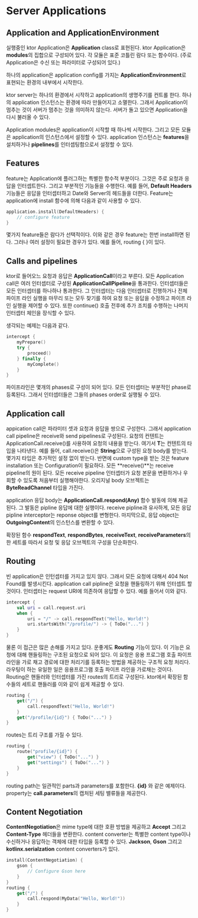 # Server Applications

## Application and ApplicationEnvironment

실행중인 ktor Application은 **Application** class로 표현된다. ktor Application은 **modules**의 집합으로 구성되어 있다.
각 모듈은 표준 코틀린 람다 또는 함수이다. (주로 Application은 수신 또는 파라미터로 구성되어 있다.)

하나의 application은 application config를 가지는 **ApplicationEnvironment**로 표현되는 환경의 내부에서 시작한다. 

ktor server는 하나의 환경에서 시작하고 application의 생명주기를 컨트롤 한다. 하나의 application 인스턴스는 환경에 따라 만들어지고 소멸한다.
그래서 Application이 멈추는 것이 서버가 멈추는 것을 의미하지 않는다. 서버가 돌고 있으면 Application을 다시 불러올 수 있다.

Application modules은 application이 시작할 때 하나씩 시작한다. 그리고 모든 모듈은 application의 인스턴스에서 설정할 수 있다. 
application 인스턴스는 **features**을 설치하거나 **pipelines**를 인터셉팅함으로서 설정할 수 있다.

## Features

feature는 Application에 플러그하는 특별한 함수적 부분이다. 그것은 주로 요청과 응답을 인터셉트한다. 그리고 부분적인 기능들을 수행한다. 예를 들어,
**Default Headers** 기능들은 응답을 인터셉터하고 Date와 Server의 헤드들을 더한다. Feature는 application에 install 함수에 의해 다음과 같이 사용할 수 있다.

```kotlin
application.install(DefaultHeaders) {
    // configure feature
}
```

몇가지 feature들은 람다가 선택적이다. 이와 같은 경우 feature는 한번 install하면 된다. 그러나 여러 설정이 필요한 경우가 있다. 예를 들어, routing { }이 있다.

## Calls and pipelines

ktor로 들어오느 요청과 응답은 **ApplicationCall**이라고 부른다. 모든 Application call은 여러 인터셉터로 구성된 **ApplicationCallPipeline**을 통과한다.
인터셉터들은 모든 인터셉터를 하나하나 통과한다. 그 인터셉터는 다음 인터셉터로 진행하거나 전체 파이프 라인 실행을 마무리 또는 모두 찾기를 하여 요청 또는 응답을 수정하고 파이프 라인 실행을 제어할 수 있다. 
또한 continue() 호출 전후에 추가 조치를 수행하는 나머지 인터셉터 체인을 장식할 수 있다.

생각되는 예제는 다음과 같다.

```kotlin
intercept {
    myPrepare()
    try {
        proceed()
    } finally {
        myComplete()
    }
}
```

파이프라인은 몇개의 phases로 구성이 되어 있다. 모든 인터셉터는 부분적인 phase로 등록된다. 그래서 인터셉터들은 그들의 phases order로 실행될 수 있다. 

## Application call

appication call은 파라미터 셋과 요청과 응답을 쌍으로 구성한다. 그래서 application call pipeline은 receive와 send pipelines로 구성된다.
요청의 컨텐트는 ApplicationCall.receive<T>()를 사용하여 요청의 내용을 받는다. 여기서 **T**는 컨텐트의 타입을 나타낸다. 예를 들어, call.receive<String>()은 **String**으로 구성된 요청 body를 받는다.
몇가지 타입은 추가적인 설정 없이 받는다. 반면에 custom type을 받는 것은 feature installation 또는 Configuration이 필요하다. 모든 **receive()**는 receive pipeline의 원이 된다. 모든 receive pipeline 인터셉터가 요청 본문을 변환하거나 우회할 수 있도록 처음부터 실행해야한다. 오리지널 body 오브젝트는 **ByteReadChannel** 타입을 가진다.

application 응답 body는 **ApplicationCall.respond(Any)** 함수 발동에 의해 제공된다. 그 발동은 pipline 응답에 대한 실행이다. receive pipline과 유사하게, 모든 응답 pipline interceptor는 reponse object를 변형한다. 마지막으로,  응답 object는 **OutgoingContent**의 인스턴스를 변환할 수 있다.

확장된 함수 **respondText**, **respondBytes**, **receiveText**, **receiveParameters**의 한 세트를 따라서 요청 및 응답 오브젝트의 구성을 단순화한다.

## Routing

빈 application은 인턴셉터를 가지고 있지 않다. 그래서 모든 요청에 대해서 404 Not Found를 발생시킨다. application call pipline은 요청을 핸들링하기 위해 인터셉트 할것이다. 인터셉터는 request URI에 의존하여 응답할 수 있다. 예를 들어서 이와 같다.

```kotlin
intercept {
    val uri = call.request.uri
    when {
        uri = "/" -> call.respondText("Hello, World!")
        uri.startsWith("/profile/") -> { ToDo("...") }
    }
}
```

물론 이 접근은 많은 손해를 가지고 있다. 운좋게도 **Routing** 기능이 있다. 이 기능은 요청에 대해 핸들링하는 구조된 요청으로 되어 있다. 이 요청은 응용 프로그램 호출 파이프 라인을 가로 채고 경로에 대한 처리기를 등록하는 방법을 제공하는 구조적 요청 처리다. 라우팅이 하는 유일한 일은 응용프로그램 호출 파이프 라인을 가로채는 것이다. Routing은 핸들러와 인터셉터를 가진 routes의 트리로 구성된다. ktor에서 확장된 함수들의 세트로 핸들러를 이와 같이 쉽게 제공할 수 있다.

```kotlin
routing {
    get("/") {
        call.respondText("Hello, World!")
    }
    get("/profile/{id}") { ToDo("...") }
}
```

routes는 트리 구조를 가질 수 있다.

```kotlin
routing {
    route("profile/{id}") {
        get("view") { ToDo("...") }
        get("settings") { ToDo("...") }
    }
}
```

routing path는 일관적인 parts과 parameters를 포함한다. **{id}** 와 같은 예제이다. property는 **call.parameters**의 캡처된 세팅 밸류들을 제공한다.

## Content Negotiation

**ContentNegotiation**은 mime type에 대한 호환 방법을 제공하고 **Accept** 그리고 **Content-Type** 헤더들을 변환한다. content converter는 특별한 content type이나 수신하거나 응답하는 객체에 대한 타입을 등록할 수 있다. **Jackson**, **Gson** 그리고 **kotlinx.serialzation** content converters가 있다.

```kotlin
install(ContentNegotiation) {
    gson {
        // Configure Gson here
    }
}
routing {
    get("/") {
        call.respond(MyData("Hello, World!"))
    }
}
```
